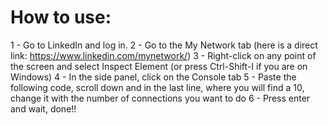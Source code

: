 # How to use:

1 - Go to LinkedIn and log in.
2 - Go to the My Network tab (here is a direct link: https://www.linkedin.com/mynetwork/)
3 - Right-click on any point of the screen and select Inspect Element (or press Ctrl-Shift-I if you are on Windows)
4 - In the side panel, click on the Console tab
5 - Paste the following code, scroll down and in the last line, where you will find a 10, change it with the number of connections you want to do
6 - Press enter and wait, done!!
